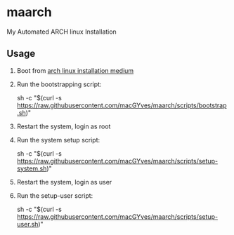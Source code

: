 # maarch

My Automated ARCH linux Installation

## Usage

1. Boot from [arch linux installation medium](https://wiki.archlinux.org/title/Installation_guide#Prepare_an_installation_medium)
2. Run the bootstrapping script:

   sh -c "$(curl -s https://raw.githubusercontent.com/macGYves/maarch/scripts/bootstrap.sh)"

3. Restart the system, login as root
4. Run the system setup script:

   sh -c "$(curl -s https://raw.githubusercontent.com/macGYves/maarch/scripts/setup-system.sh)"

5. Restart the system, login as user
6. Run the setup-user script:

   sh -c "$(curl -s https://raw.githubusercontent.com/macGYves/maarch/scripts/setup-user.sh)"
